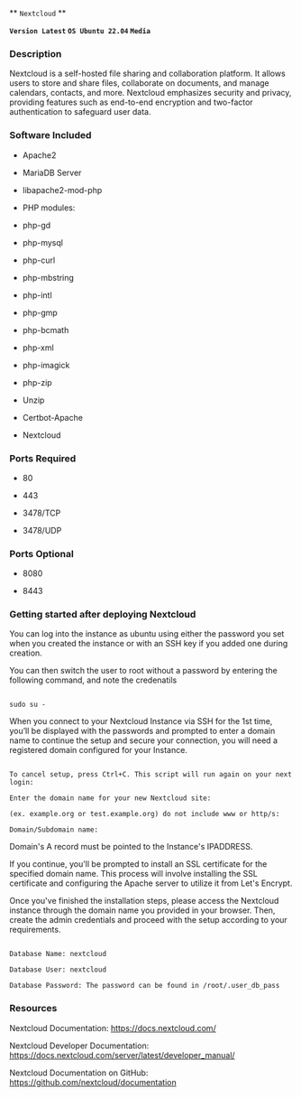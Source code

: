** `Nextcloud` **

**`Version Latest` `OS Ubuntu 22.04` `Media`**

### Description

Nextcloud is a self-hosted file sharing and collaboration platform. It allows users to store and share files, collaborate on documents, and manage calendars, contacts, and more. Nextcloud emphasizes security and privacy, providing features such as end-to-end encryption and two-factor authentication to safeguard user data.

### Software Included

- Apache2

- MariaDB Server

- libapache2-mod-php

- PHP modules:

- php-gd

- php-mysql

- php-curl

- php-mbstring

- php-intl

- php-gmp

- php-bcmath

- php-xml

- php-imagick

- php-zip

- Unzip

- Certbot-Apache

- Nextcloud

### Ports Required

- 80

- 443

- 3478/TCP

- 3478/UDP

### Ports Optional

- 8080

- 8443

### Getting started after deploying Nextcloud

You can log into the instance as ubuntu using either the password you set when you created the instance or with an SSH key if you added one during creation.


You can then switch the user to root without a password by entering the following command, and note the credenatils

~~~

sudo su -

~~~

When you connect to your Nextcloud Instance via SSH for the 1st time, you’ll be displayed with the passwords and prompted to enter a domain name to continue the setup and secure your connection, you will need a registered domain configured for your Instance.

~~~

To cancel setup, press Ctrl+C. This script will run again on your next login:

Enter the domain name for your new Nextcloud site:

(ex. example.org or test.example.org) do not include www or http/s:

Domain/Subdomain name:

~~~

Domain's A record must be pointed to the Instance's IPADDRESS.

If you continue, you'll be prompted to install an SSL certificate for the specified domain name. This process will involve installing the SSL certificate and configuring the Apache server to utilize it from Let's Encrypt.

Once you've finished the installation steps, please access the Nextcloud instance through the domain name you provided in your browser. Then, create the admin credentials and proceed with the setup according to your requirements.

~~~

Database Name: nextcloud

Database User: nextcloud

Database Password: The password can be found in /root/.user_db_pass

~~~

### Resources

Nextcloud Documentation: https://docs.nextcloud.com/

Nextcloud Developer Documentation: https://docs.nextcloud.com/server/latest/developer_manual/

Nextcloud Documentation on GitHub: https://github.com/nextcloud/documentation